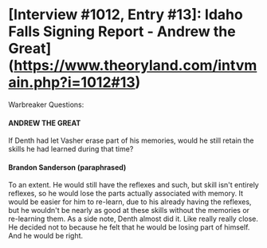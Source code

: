 # [Interview #1012, Entry #13]: Idaho Falls Signing Report - Andrew the Great](https://www.theoryland.com/intvmain.php?i=1012#13)

Warbreaker Questions:

#### ANDREW THE GREAT

If Denth had let Vasher erase part of his memories, would he still retain the skills he had learned during that time?

#### Brandon Sanderson (paraphrased)

To an extent. He would still have the reflexes and such, but skill isn't entirely reflexes, so he would lose the parts actually associated with memory. It would be easier for him to re-learn, due to his already having the reflexes, but he wouldn't be nearly as good at these skills without the memories or re-learning them. As a side note, Denth almost did it. Like really really close. He decided not to because he felt that he would be losing part of himself. And he would be right.

